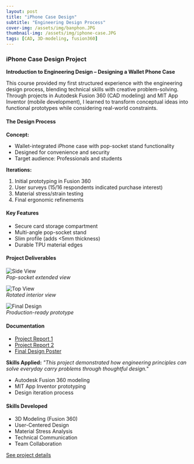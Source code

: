 ```yaml
---
layout: post
title: "iPhone Case Design"
subtitle: "Engineering Design Process"
cover-img: /assets/img/banphon.JPG
thumbnail-img: /assets/img/iphone-case.JPG
tags: [CAD, 3D-modeling, fusion360]
---
```

### iPhone Case Design Project  
**Introduction to Engineering Design – Designing a Wallet Phone Case**  

This course provided my first structured experience with the engineering design process, blending technical skills with creative problem-solving. Through projects in Autodesk Fusion 360 (CAD modeling) and MIT App Inventor (mobile development), I learned to transform conceptual ideas into functional prototypes while considering real-world constraints.

#### The Design Process
**Concept:**  
- Wallet-integrated iPhone case with pop-socket stand functionality  
- Designed for convenience and security  
- Target audience: Professionals and students  

**Iterations:**  
1. Initial prototyping in Fusion 360  
2. User surveys (15/16 respondents indicated purchase interest)  
3. Material stress/strain testing  
4. Final ergonomic refinements  

#### Key Features  
- Secure card storage compartment  
- Multi-angle pop-socket stand  
- Slim profile (adds <5mm thickness)  
- Durable TPU material edges  

#### Project Deliverables  
![Side View](sidep.png)  
*Pop-socket extended view*

![Top View](/assets/img/case-top.jpg)  
*Rotated interior view*

![Final Design](finalp.png)  
*Production-ready prototype*

#### Documentation  
- [Project Report 1](https://michiganstate-my.sharepoint.com/:w:/r/personal/persone3_msu_edu/_layouts/15/Doc.aspx?sourcedoc=%7B97260E18-A75E-46D9-BC9A-1BFD1C6A9184%7D&file=EGR%20Phone%20App%20Checkpoint%201%20-%20Copy.docx&action=default&mobileredirect=true)  
- [Project Report 2](https://michiganstate-my.sharepoint.com/:w:/r/personal/persone3_msu_edu/_layouts/15/Doc.aspx?sourcedoc=%7BD4467757-D71F-4359-994E-8483F199E951%7D&file=Project%202%20Checkpoint%20Report%20-%20Team%2004%20-%20Sec%20010%20-%20Copy.docx&action=default&mobileredirect=true)  
- [Final Design Poster](https://michiganstate-my.sharepoint.com/:p:/r/personal/persone3_msu_edu/_layouts/15/Doc.aspx?sourcedoc=%7B5F0C003E-7836-4008-ACAB-E78DCAA51591%7D&file=Poster-Template%202%20-.pptx&action=edit&mobileredirect=true)  

**Skills Applied:** 
*"This project demonstrated how engineering principles can solve everyday carry problems through thoughtful design."* 
- Autodesk Fusion 360 modeling  
- MIT App Inventor prototyping  
- Design iteration process  

#### Skills Developed  
- 3D Modeling (Fusion 360)  
- User-Centered Design  
- Material Stress Analysis  
- Technical Communication  
- Team Collaboration  

[See project details](https://persone3.msu.domains/portfolio/project-2/)
